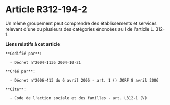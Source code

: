 # Article R312-194-2

Un même groupement peut comprendre des établissements et services relevant d'une ou plusieurs des catégories énoncées au I de
l'article L. 312-1.

**Liens relatifs à cet article**

	**Codifié par**:

	  - Décret n°2004-1136 2004-10-21

	**Créé par**:

	  - Décret n°2006-413 du 6 avril 2006 - art. 1 () JORF 8 avril 2006

	**Cite**:

	  - Code de l'action sociale et des familles - art. L312-1 (V)
